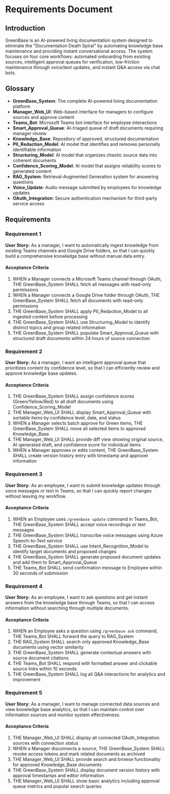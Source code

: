 # Requirements Document

## Introduction

GreenBase is an AI-powered living documentation system designed to eliminate the "Documentation Death Spiral" by automating knowledge base maintenance and providing instant conversational access. The system focuses on four core workflows: automated onboarding from existing sources, intelligent approval queues for verification, low-friction maintenance through voice/text updates, and instant Q&A access via chat bots.

## Glossary

- **GreenBase_System**: The complete AI-powered living documentation platform
- **Manager_Web_UI**: Web-based interface for managers to configure sources and approve content
- **Teams_Bot**: Microsoft Teams bot interface for employee interactions
- **Smart_Approval_Queue**: AI-triaged queue of draft documents requiring manager review
- **Knowledge_Base**: Repository of approved, structured documentation
- **PII_Redaction_Model**: AI model that identifies and removes personally identifiable information
- **Structuring_Model**: AI model that organizes chaotic source data into coherent documents
- **Confidence_Scoring_Model**: AI model that assigns reliability scores to generated content
- **RAG_System**: Retrieval-Augmented Generation system for answering questions
- **Voice_Update**: Audio message submitted by employees for knowledge updates
- **OAuth_Integration**: Secure authentication mechanism for third-party service access

## Requirements

### Requirement 1

**User Story:** As a manager, I want to automatically ingest knowledge from existing Teams channels and Google Drive folders, so that I can quickly build a comprehensive knowledge base without manual data entry.

#### Acceptance Criteria

1. WHEN a Manager connects a Microsoft Teams channel through OAuth, THE GreenBase_System SHALL fetch all messages with read-only permissions
2. WHEN a Manager connects a Google Drive folder through OAuth, THE GreenBase_System SHALL fetch all documents with read-only permissions
3. THE GreenBase_System SHALL apply PII_Redaction_Model to all ingested content before processing
4. THE GreenBase_System SHALL use Structuring_Model to identify distinct topics and group related information
5. THE GreenBase_System SHALL populate Smart_Approval_Queue with structured draft documents within 24 hours of source connection

### Requirement 2

**User Story:** As a manager, I want an intelligent approval queue that prioritizes content by confidence level, so that I can efficiently review and approve knowledge base updates.

#### Acceptance Criteria

1. THE GreenBase_System SHALL assign confidence scores (Green/Yellow/Red) to all draft documents using Confidence_Scoring_Model
2. THE Manager_Web_UI SHALL display Smart_Approval_Queue with sortable items by confidence level, date, and status
3. WHEN a Manager selects batch approve for Green items, THE GreenBase_System SHALL move all selected items to approved Knowledge_Base
4. THE Manager_Web_UI SHALL provide diff view showing original source, AI-generated draft, and confidence score for individual items
5. WHEN a Manager approves or edits content, THE GreenBase_System SHALL create version history entry with timestamp and approver information

### Requirement 3

**User Story:** As an employee, I want to submit knowledge updates through voice messages or text in Teams, so that I can quickly report changes without leaving my workflow.

#### Acceptance Criteria

1. WHEN an Employee uses `/greenbase update` command in Teams_Bot, THE GreenBase_System SHALL accept voice recordings or text messages
2. THE GreenBase_System SHALL transcribe voice messages using Azure Speech-to-Text service
3. THE GreenBase_System SHALL use Intent_Recognition_Model to identify target documents and proposed changes
4. THE GreenBase_System SHALL generate proposed document updates and add them to Smart_Approval_Queue
5. THE Teams_Bot SHALL send confirmation message to Employee within 30 seconds of submission

### Requirement 4

**User Story:** As an employee, I want to ask questions and get instant answers from the knowledge base through Teams, so that I can access information without searching through multiple documents.

#### Acceptance Criteria

1. WHEN an Employee asks a question using `/greenbase ask` command, THE Teams_Bot SHALL forward the query to RAG_System
2. THE RAG_System SHALL search only approved Knowledge_Base documents using vector similarity
3. THE GreenBase_System SHALL generate contextual answers with source document citations
4. THE Teams_Bot SHALL respond with formatted answer and clickable source links within 10 seconds
5. THE GreenBase_System SHALL log all Q&A interactions for analytics and improvement

### Requirement 5

**User Story:** As a manager, I want to manage connected data sources and view knowledge base analytics, so that I can maintain control over information sources and monitor system effectiveness.

#### Acceptance Criteria

1. THE Manager_Web_UI SHALL display all connected OAuth_Integration sources with connection status
2. WHEN a Manager disconnects a source, THE GreenBase_System SHALL revoke access tokens and mark related documents as archived
3. THE Manager_Web_UI SHALL provide search and browse functionality for approved Knowledge_Base documents
4. THE GreenBase_System SHALL display document version history with approval timestamps and editor information
5. THE Manager_Web_UI SHALL show basic analytics including approval queue metrics and popular search queries